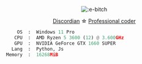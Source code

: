 <p align="center">
  <img src="https://count.getloli.com/get/@:e-bitch" alt=":e-bitch" />
</p>

<p align="center">
  <a href=""><span>Discordian</span></a> ☆
  <a href=""><span>Professional coder</span>
</p>


```python
       OS  :  Windows 11 Pro
      CPU  :  AMD Ryzen 5 3600 (12) @ 3.600GHz
      GPU  :  NVIDIA GeForce GTX 1660 SUPER
     Lang  :  Python, Js
   Memory  :  16268MiB
```
